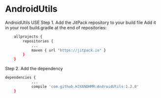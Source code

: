 # AndroidUtils

AndroidUtils USE
Step 1. Add the JitPack repository to your build file
Add it in your root build.gradle at the end of repositories:

``` bash
	allprojects {
		repositories {
			...
			maven { url "https://jitpack.io" }
		}
	}
```

Step 2. Add the dependency

``` bash
dependencies {
            ...
	        compile 'com.github.HJXANDHMR:AndroidUtils:1.2.0'
	}

```
